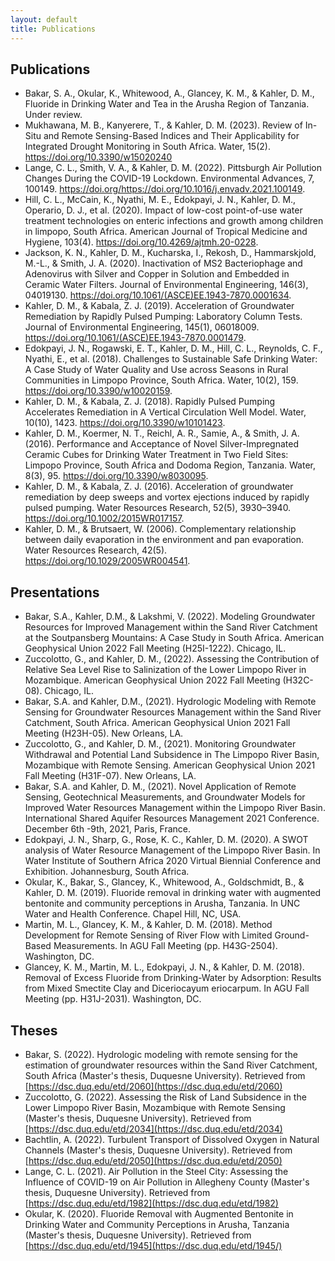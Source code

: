 ```yaml
---
layout: default
title: Publications
---
```

## Publications  
- Bakar, S. A., Okular, K., Whitewood, A., Glancey, K. M., & Kahler, D. M., Fluoride in Drinking Water and Tea in the Arusha Region of Tanzania.  Under review.  
- Mukhawana, M. B., Kanyerere, T., & Kahler, D. M. (2023). Review of In-Situ and Remote Sensing-Based Indices and Their Applicability for Integrated Drought Monitoring in South Africa. Water, 15(2). https://doi.org/10.3390/w15020240  
- Lange, C. L., Smith, V. A., & Kahler, D. M. (2022). Pittsburgh Air Pollution Changes During the COVID-19 Lockdown. Environmental Advances, 7, 100149. https://doi.org/https://doi.org/10.1016/j.envadv.2021.100149.  
- Hill, C. L., McCain, K., Nyathi, M. E., Edokpayi, J. N., Kahler, D. M., Operario, D. J., et al. (2020). Impact of low-cost point-of-use water treatment technologies on enteric infections and growth among children in limpopo, South Africa. American Journal of Tropical Medicine and Hygiene, 103(4). https://doi.org/10.4269/ajtmh.20-0228.  
- Jackson, K. N., Kahler, D. M., Kucharska, I., Rekosh, D., Hammarskjold, M.-L., & Smith, J. A. (2020). Inactivation of MS2 Bacteriophage and Adenovirus with Silver and Copper in Solution and Embedded in Ceramic Water Filters. Journal of Environmental Engineering, 146(3), 04019130. https://doi.org/10.1061/(ASCE)EE.1943-7870.0001634.  
- Kahler, D. M., & Kabala, Z. J. (2019). Acceleration of Groundwater Remediation by Rapidly Pulsed Pumping: Laboratory Column Tests. Journal of Environmental Engineering, 145(1), 06018009. https://doi.org/10.1061/(ASCE)EE.1943-7870.0001479.  
- Edokpayi, J. N., Rogawski, E. T., Kahler, D. M., Hill, C. L., Reynolds, C. F., Nyathi, E., et al. (2018). Challenges to Sustainable Safe Drinking Water: A Case Study of Water Quality and Use across Seasons in Rural Communities in Limpopo Province, South Africa. Water, 10(2), 159. https://doi.org/10.3390/w10020159.  
- Kahler, D. M., & Kabala, Z. J. (2018). Rapidly Pulsed Pumping Accelerates Remediation in A Vertical Circulation Well Model. Water, 10(10), 1423. https://doi.org/10.3390/w10101423.  
- Kahler, D. M., Koermer, N. T., Reichl, A. R., Samie, A., & Smith, J. A. (2016). Performance and Acceptance of Novel Silver-Impregnated Ceramic Cubes for Drinking Water Treatment in Two Field Sites: Limpopo Province, South Africa and Dodoma Region, Tanzania. Water, 8(3), 95. https://doi.org/10.3390/w8030095.  
- Kahler, D. M., & Kabala, Z. J. (2016). Acceleration of groundwater remediation by deep sweeps and vortex ejections induced by rapidly pulsed pumping. Water Resources Research, 52(5), 3930–3940. https://doi.org/10.1002/2015WR017157.  
- Kahler, D. M., & Brutsaert, W. (2006). Complementary relationship between daily evaporation in the environment and pan evaporation. Water Resources Research, 42(5). https://doi.org/10.1029/2005WR004541.  

## Presentations  
- Bakar, S.A., Kahler, D.M., & Lakshmi, V.  (2022). Modeling Groundwater Resources for Improved Management within the Sand River Catchment at the Soutpansberg Mountains: A Case Study in South Africa. American Geophysical Union 2022 Fall Meeting (H25I-1222). Chicago, IL.  
- Zuccolotto, G., and Kahler, D. M., (2022). Assessing the Contribution of Relative Sea Level Rise to Salinization of the Lower Limpopo River in Mozambique. American Geophysical Union 2022 Fall Meeting (H32C-08). Chicago, IL.  
- Bakar, S.A. and Kahler, D.M., (2021). Hydrologic Modeling with Remote Sensing for Groundwater Resources Management within the Sand River Catchment, South Africa. American Geophysical Union 2021 Fall Meeting (H23H-05). New Orleans, LA.  
- Zuccolotto, G., and Kahler, D. M., (2021). Monitoring Groundwater Withdrawal and Potential Land Subsidence in The Limpopo River Basin, Mozambique with Remote Sensing. American Geophysical Union 2021 Fall Meeting (H31F-07). New Orleans, LA.  
- Bakar, S.A. and Kahler, D. M., (2021). Novel Application of Remote Sensing, Geotechnical Measurements, and Groundwater Models for Improved Water Resources Management within the Limpopo River Basin. International Shared Aquifer Resources Management 2021 Conference. December 6th -9th, 2021, Paris, France.  
- Edokpayi, J. N., Sharp, G., Rose, K. C., Kahler, D. M. (2020). A SWOT analysis of Water Resource Management of the Limpopo River Basin. In Water Institute of Southern Africa 2020 Virtual Biennial Conference and Exhibition.  Johannesburg, South Africa.
- Okular, K., Bakar, S., Glancey, K., Whitewood, A., Goldschmidt, B., & Kahler, D. M. (2019). Fluoride removal in drinking water with augmented bentonite and community perceptions in Arusha, Tanzania. In UNC Water and Health Conference. Chapel Hill, NC, USA.
- Martin, M. L., Glancey, K. M., & Kahler, D. M. (2018). Method Development for Remote Sensing of River Flow with Limited Ground-Based Measurements. In AGU Fall Meeting (pp. H43G-2504). Washington, DC.
- Glancey, K. M., Martin, M. L., Edokpayi, J. N., & Kahler, D. M. (2018). Removal of Excess Fluoride from Drinking-Water by Adsorption: Results from Mixed Smectite Clay and Diceriocayum eriocarpum. In AGU Fall Meeting (pp. H31J-2031). Washington, DC.

## Theses  
- Bakar, S. (2022). Hydrologic modeling with remote sensing for the estimation of groundwater resources within the Sand River Catchment, South Africa (Master's thesis, Duquesne University). Retrieved from [https://dsc.duq.edu/etd/2060](https://dsc.duq.edu/etd/2060)  
- Zuccolotto, G. (2022). Assessing the Risk of Land Subsidence in the Lower Limpopo River Basin, Mozambique with Remote Sensing (Master's thesis, Duquesne University). Retrieved from [https://dsc.duq.edu/etd/2034](https://dsc.duq.edu/etd/2034)  
- Bachtlin, A. (2022). Turbulent Transport of Dissolved Oxygen in Natural Channels (Master's thesis, Duquesne University). Retrieved from [https://dsc.duq.edu/etd/2050](https://dsc.duq.edu/etd/2050)  
- Lange, C. L. (2021). Air Pollution in the Steel City: Assessing the Influence of COVID-19 on Air Pollution in Allegheny County (Master's thesis, Duquesne University). Retrieved from [https://dsc.duq.edu/etd/1982](https://dsc.duq.edu/etd/1982)  
- Okular, K. (2020). Fluoride Removal with Augmented Bentonite in Drinking Water and Community Perceptions in Arusha, Tanzania (Master's thesis, Duquesne University). Retrieved from [https://dsc.duq.edu/etd/1945](https://dsc.duq.edu/etd/1945/)  
